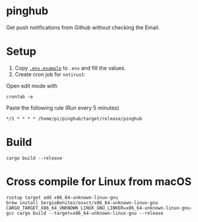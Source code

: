 # pinghub

Get push notifications from Github without checking the Email.

# Setup

1. Copy [`.env.example`](.env.example) to `.env` and fill the values.
2. Create cron job for `notirust`:

Open edit mode with
```console
crontab -e
```

Paste the following rule (Run every 5 minutes)
```
*/1 * * * * /home/pi/pinghub/target/release/pinghub
```

# Build

```console
cargo build --release
```

# Cross compile for Linux from macOS

```console
rustup target add x86_64-unknown-linux-gnu
brew install SergioBenitez/osxct/x86_64-unknown-linux-gnu
CARGO_TARGET_X86_64_UNKNOWN_LINUX_GNU_LINKER=x86_64-unknown-linux-gnu-gcc cargo build --target=x86_64-unknown-linux-gnu --release
```